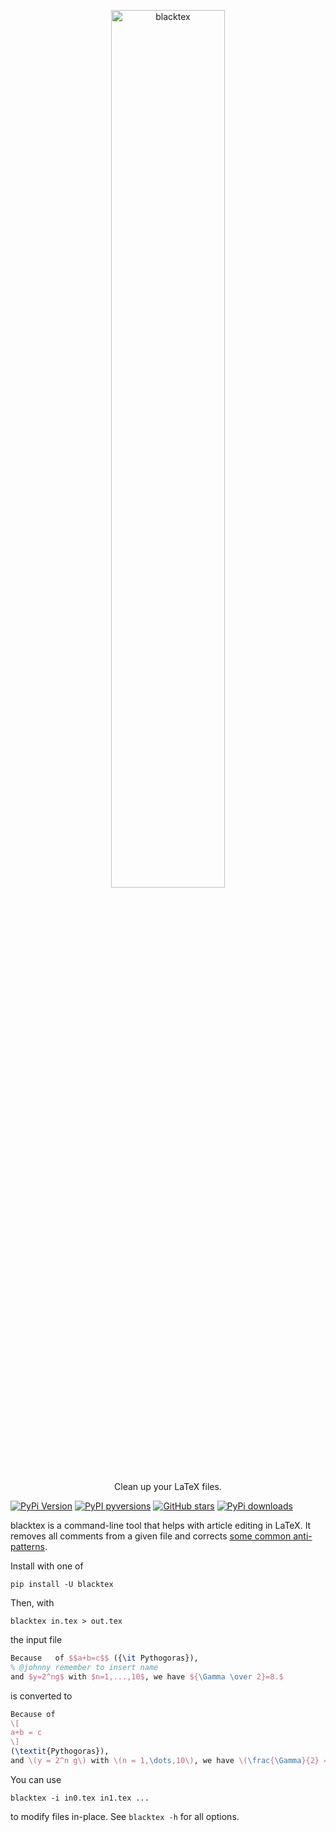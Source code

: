 <p align="center">
  <a href="https://github.com/nschloe/blacktex"><img alt="blacktex" src="https://nschloe.github.io/blacktex/logo.svg" width="60%"></a>
  <p align="center">Clean up your LaTeX files.</p>
</p>

[![PyPi Version](https://img.shields.io/pypi/v/blacktex.svg?style=flat-square)](https://pypi.org/project/blacktex/)
[![PyPI pyversions](https://img.shields.io/pypi/pyversions/blacktex.svg?style=flat-square)](https://pypi.org/project/blacktex/)
[![GitHub stars](https://img.shields.io/github/stars/nschloe/blacktex.svg?style=flat-square&logo=github&label=Stars&logoColor=white)](https://github.com/nschloe/blacktex)
[![PyPi downloads](https://img.shields.io/pypi/dm/blacktex.svg?style=flat-square)](https://pypistats.org/packages/blacktex)

blacktex is a command-line tool that helps with article editing in LaTeX. It
removes all comments from a given file and corrects [some common
anti-patterns](http://mirrors.ctan.org/info/l2tabu/english/l2tabuen.pdf).

Install with one of

```
pip install -U blacktex
```

Then, with

```
blacktex in.tex > out.tex
```

the input file

```latex
Because   of $$a+b=c$$ ({\it Pythogoras}),
% @johnny remember to insert name
and $y=2^ng$ with $n=1,...,10$, we have ${\Gamma \over 2}=8.$
```

is converted to

```latex
Because of
\[
a+b = c
\]
(\textit{Pythogoras}),
and \(y = 2^n g\) with \(n = 1,\dots,10\), we have \(\frac{\Gamma}{2} = 8\).
```

You can use

```
blacktex -i in0.tex in1.tex ...
```

to modify files in-place. See `blacktex -h` for all options.

